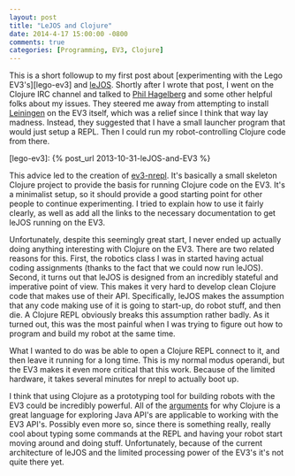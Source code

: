```yaml
---
layout: post
title: "LeJOS and Clojure"
date: 2014-4-17 15:00:00 -0800
comments: true
categories: [Programming, EV3, Clojure]
---
```


This is a short followup to my first post about
[experimenting with the Lego EV3's][lego-ev3] and [leJOS]. Shortly
after I wrote that post, I went on the Clojure IRC channel and talked
to [Phil Hagelberg][technomancy] and some other helpful folks about my
issues. They steered me away from attempting to install [Leiningen] on
the EV3 itself, which was a relief since I think that way lay
madness. Instead, they suggested that I have a small launcher program
that would just setup a REPL. Then I could run my robot-controlling
Clojure code from there.

[lego-ev3]: {% post_url 2013-10-31-leJOS-and-EV3 %}

<!--more-->

This advice led to the creation of [ev3-nrepl]. It's basically a small
skeleton Clojure project to provide the basis for running Clojure code
on the EV3. It's a minimalist setup, so it should provide a good
starting point for other people to continue experimenting. I tried to
explain how to use it fairly clearly, as well as add all the links to
the necessary documentation to get leJOS running on the EV3.

Unfortunately, despite this seemingly great start, I never ended up
actually doing anything interesting with Clojure on the EV3. There are
two related reasons for this. First, the robotics class I was in
started having actual coding assignments (thanks to the fact that we
could now run leJOS). Second, it turns out that leJOS is designed from
an incredibly stateful and imperative point of view. This makes it
very hard to develop clean Clojure code that makes use of their
API. Specifically, leJOS makes the assumption that any code making use
of it is going to start-up, do robot stuff, and then die. A Clojure
REPL obviously breaks this assumption rather badly. As it turned out,
this was the most painful when I was trying to figure out how to
program and build my robot at the same time.

What I wanted to do was be able to open a Clojure REPL connect to it,
and then leave it running for a long time. This is my normal modus
operandi, but the EV3 makes it even more critical that this
work. Because of the limited hardware, it takes several minutes for
nrepl to actually boot up.

I think that using Clojure as a prototyping tool for building robots
with the EV3 could be incredibly powerful. All of the
[arguments](http://www.infoq.com/presentations/Clojure-Java-Interop)
for why Clojure is a great language for exploring Java API's are
applicable to working with the EV3 API's. Possibly even more so, since
there is something really, really cool about typing some commands at
the REPL and having your robot start moving around and doing
stuff. Unfortunately, because of the current architecture of leJOS and
the limited processing power of the EV3's it's not quite there yet.

[leJOS]: http://lejos.org
[technomancy]: http://technomancy.us/
[leiningen]: http://leiningen.org/
[ev3-nrepl]: https://github.com/RadicalZephyr/ev3-nrepl
